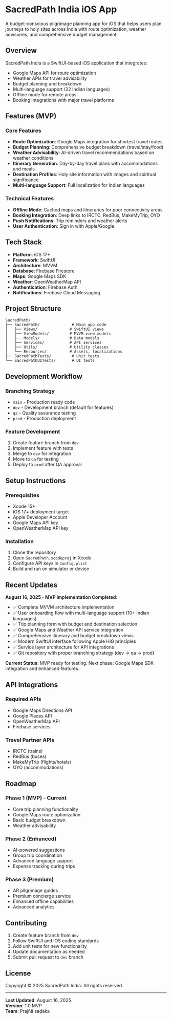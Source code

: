 # SacredPath India iOS App

A budget-conscious pilgrimage planning app for iOS that helps users plan journeys to holy sites across India with route optimization, weather advisories, and comprehensive budget management.

## Overview

SacredPath India is a SwiftUI-based iOS application that integrates:
- Google Maps API for route optimization
- Weather APIs for travel advisability
- Budget planning and breakdown
- Multi-language support (22 Indian languages)
- Offline mode for remote areas
- Booking integrations with major travel platforms

## Features (MVP)

### Core Features
- **Route Optimization**: Google Maps integration for shortest travel routes
- **Budget Planning**: Comprehensive budget breakdown (travel/stay/food)
- **Weather Advisability**: AI-driven travel recommendations based on weather conditions
- **Itinerary Generation**: Day-by-day travel plans with accommodations and meals
- **Destination Profiles**: Holy site information with images and spiritual significance
- **Multi-language Support**: Full localization for Indian languages

### Technical Features
- **Offline Mode**: Cached maps and itineraries for poor connectivity areas
- **Booking Integration**: Deep links to IRCTC, RedBus, MakeMyTrip, OYO
- **Push Notifications**: Trip reminders and weather alerts
- **User Authentication**: Sign in with Apple/Google

## Tech Stack

- **Platform**: iOS 17+ 
- **Framework**: SwiftUI
- **Architecture**: MVVM
- **Database**: Firebase Firestore
- **Maps**: Google Maps SDK
- **Weather**: OpenWeatherMap API
- **Authentication**: Firebase Auth
- **Notifications**: Firebase Cloud Messaging

## Project Structure

```
SacredPath/
├── SacredPath/              # Main app code
│   ├── Views/              # SwiftUI views
│   ├── ViewModels/         # MVVM view models
│   ├── Models/             # Data models
│   ├── Services/           # API services
│   ├── Utils/              # Utility classes
│   └── Resources/          # Assets, localizations
├── SacredPathTests/         # Unit tests
└── SacredPathUITests/       # UI tests
```

## Development Workflow

### Branching Strategy
- `main` - Production ready code
- `dev` - Development branch (default for features)
- `qa` - Quality assurance testing
- `prod` - Production deployment

### Feature Development
1. Create feature branch from `dev`
2. Implement feature with tests
3. Merge to `dev` for integration
4. Move to `qa` for testing
5. Deploy to `prod` after QA approval

## Setup Instructions

### Prerequisites
- Xcode 15+
- iOS 17+ deployment target
- Apple Developer Account
- Google Maps API key
- OpenWeatherMap API key

### Installation
1. Clone the repository
2. Open `SacredPath.xcodeproj` in Xcode
3. Configure API keys in `Config.plist`
4. Build and run on simulator or device

## Recent Updates

**August 16, 2025 - MVP Implementation Completed**: 
- ✅ Complete MVVM architecture implementation
- ✅ User onboarding flow with multi-language support (10+ Indian languages)
- ✅ Trip planning form with budget and destination selection
- ✅ Google Maps and Weather API service integration
- ✅ Comprehensive itinerary and budget breakdown views
- ✅ Modern SwiftUI interface following Apple HIG principles
- ✅ Service layer architecture for API integrations
- ✅ Git repository with proper branching strategy (dev → qa → prod)

**Current Status**: MVP ready for testing. Next phase: Google Maps SDK integration and enhanced features.

## API Integrations

### Required APIs
- Google Maps Directions API
- Google Places API  
- OpenWeatherMap API
- Firebase services

### Travel Partner APIs
- IRCTC (trains)
- RedBus (buses)
- MakeMyTrip (flights/hotels)
- OYO (accommodations)

## Roadmap

### Phase 1 (MVP) - Current
- Core trip planning functionality
- Google Maps route optimization
- Basic budget breakdown
- Weather advisability

### Phase 2 (Enhanced)
- AI-powered suggestions
- Group trip coordination
- Advanced language support
- Expense tracking during trips

### Phase 3 (Premium)
- AR pilgrimage guides
- Premium concierge service
- Enhanced offline capabilities
- Advanced analytics

## Contributing

1. Create feature branch from `dev`
2. Follow SwiftUI and iOS coding standards
3. Add unit tests for new functionality
4. Update documentation as needed
5. Submit pull request to `dev` branch

## License

Copyright © 2025 SacredPath India. All rights reserved.

---

**Last Updated**: August 16, 2025  
**Version**: 1.0 MVP  
**Team**: Prajñā saḍaka  